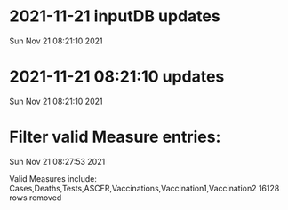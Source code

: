 
# 2021-11-21 inputDB updates 
 Sun Nov 21 08:21:10 2021 


# 2021-11-21 08:21:10 updates 
 Sun Nov 21 08:21:10 2021 


# Filter valid Measure entries: 
 Sun Nov 21 08:27:53 2021 

Valid Measures include: Cases,Deaths,Tests,ASCFR,Vaccinations,Vaccination1,Vaccination2
 16128 rows removed